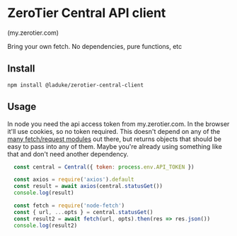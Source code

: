 # ZeroTier Central API client

(my.zerotier.com)

Bring your own fetch.
No dependencies, pure functions, etc

## Install
`npm install @laduke/zerotier-central-client`

## Usage
In node you need the api access token from my.zerotier.com.
In the browser it'll use cookies, so no token required.
This doesn't depend on any of the [many fetch/request modules](https://github.com/request/request/issues/3143) out there, but returns objects that should be easy to pass into any of them.
Maybe you're already using something like that and don't need another dependency.


```javascript
  const central = Central({ token: process.env.API_TOKEN })

  const axios = require('axios').default
  const result = await axios(central.statusGet())
  console.log(result)

  const fetch = require('node-fetch')
  const { url, ...opts } = central.statusGet()
  const result2 = await fetch(url, opts).then(res => res.json())
  console.log(result2)

```



